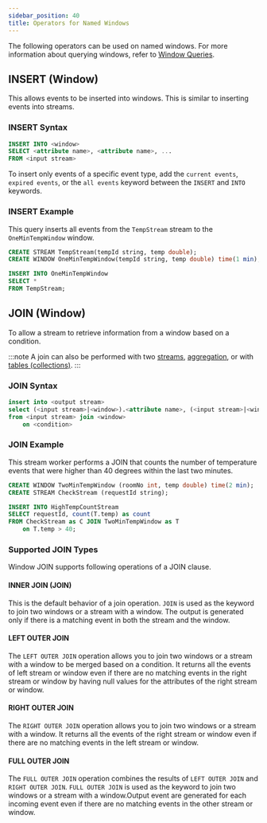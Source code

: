 ```yaml
---
sidebar_position: 40
title: Operators for Named Windows
---
```


The following operators can be used on named windows. For more information about querying windows, refer to [Window Queries](../query-guide/windows-queries.md).

## INSERT (Window)

This allows events to be inserted into windows. This is similar to inserting events into streams.

### INSERT Syntax

```sql
INSERT INTO <window>
SELECT <attribute name>, <attribute name>, ...
FROM <input stream>
```

To insert only events of a specific event type, add the `current events`, `expired events`, or the `all events` keyword between the `INSERT` and `INTO` keywords.

### INSERT Example

This query inserts all events from the `TempStream` stream to the `OneMinTempWindow` window.

```sql
CREATE STREAM TempStream(tempId string, temp double);
CREATE WINDOW OneMinTempWindow(tempId string, temp double) time(1 min);

INSERT INTO OneMinTempWindow
SELECT *
FROM TempStream;
```

## JOIN (Window)

To allow a stream to retrieve information from a window based on a condition.

:::note
A join can also be performed with two [streams](../../streams/index.md), [aggregation](../aggregations/index.md), or with [tables (collections)](../table/index.md).
:::

### JOIN Syntax

```sql
insert into <output stream>
select (<input stream>|<window>).<attribute name>, (<input stream>|<window>).<attribute name>, ...
from <input stream> join <window>
    on <condition>
```

### JOIN Example

This stream worker performs a JOIN that counts the number of temperature events that were higher than 40 degrees within the last two minutes.

```sql
CREATE WINDOW TwoMinTempWindow (roomNo int, temp double) time(2 min);
CREATE STREAM CheckStream (requestId string);

INSERT INTO HighTempCountStream
SELECT requestId, count(T.temp) as count
FROM CheckStream as C JOIN TwoMinTempWindow as T
    on T.temp > 40;
```

### Supported JOIN Types

Window JOIN supports following operations of a JOIN clause.

#### INNER JOIN (JOIN)

This is the default behavior of a join operation. `JOIN` is used as the keyword to join two windows or a stream with a window. The output is generated only if there is a matching event in both the stream and the window.

#### LEFT OUTER JOIN

The `LEFT OUTER JOIN` operation allows you to join two windows or a stream with a window to be merged based on a condition.
It returns all the events of left stream or window even if there are no matching events in the right stream or window by
having null values for the attributes of the right stream or window.

#### RIGHT OUTER JOIN

The `RIGHT OUTER JOIN` operation allows you to join two windows or a stream with a window. It returns all the events of the right stream or window even if there are no matching events in the left stream or window.

#### FULL OUTER JOIN

The `FULL OUTER JOIN` operation combines the results of `LEFT OUTER JOIN` and `RIGHT OUTER JOIN`. `FULL OUTER JOIN` is used as the keyword to join two windows or a stream with a window.Output event are generated for each incoming event even if there are no matching events in the other stream or window.

